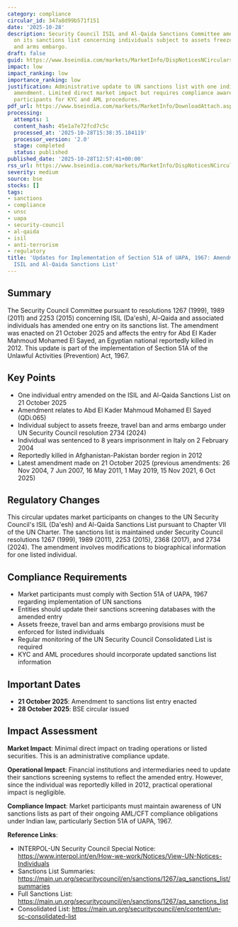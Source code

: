 ```yaml
---
category: compliance
circular_id: 347a8d99b571f151
date: '2025-10-28'
description: Security Council ISIL and Al-Qaida Sanctions Committee amends one entry
  on its sanctions list concerning individuals subject to assets freeze, travel ban
  and arms embargo.
draft: false
guid: https://www.bseindia.com/markets/MarketInfo/DispNoticesNCirculars.aspx?Noticeid={FC29E15F-905D-44A7-9F49-9E08FB18A18B}&noticeno=20251028-33&dt=10/28/2025&icount=33&totcount=52&flag=0
impact: low
impact_ranking: low
importance_ranking: low
justification: Administrative update to UN sanctions list with one individual entry
  amendment. Limited direct market impact but requires compliance awareness from market
  participants for KYC and AML procedures.
pdf_url: https://www.bseindia.com/markets/MarketInfo/DownloadAttach.aspx?id=20251028-33&attachedId=45b42bd0-2aa9-46fd-b9dd-043bacab35c2
processing:
  attempts: 1
  content_hash: 45e1a7e72fcd7c5c
  processed_at: '2025-10-28T15:38:35.184119'
  processor_version: '2.0'
  stage: completed
  status: published
published_date: '2025-10-28T12:57:41+00:00'
rss_url: https://www.bseindia.com/markets/MarketInfo/DispNoticesNCirculars.aspx?Noticeid={FC29E15F-905D-44A7-9F49-9E08FB18A18B}&noticeno=20251028-33&dt=10/28/2025&icount=33&totcount=52&flag=0
severity: medium
source: bse
stocks: []
tags:
- sanctions
- compliance
- unsc
- uapa
- security-council
- al-qaida
- isil
- anti-terrorism
- regulatory
title: 'Updates for Implementation of Section 51A of UAPA, 1967: Amendment to UNSC
  ISIL and Al-Qaida Sanctions List'
---
```


## Summary

The Security Council Committee pursuant to resolutions 1267 (1999), 1989 (2011) and 2253 (2015) concerning ISIL (Da'esh), Al-Qaida and associated individuals has amended one entry on its sanctions list. The amendment was enacted on 21 October 2025 and affects the entry for Abd El Kader Mahmoud Mohamed El Sayed, an Egyptian national reportedly killed in 2012. This update is part of the implementation of Section 51A of the Unlawful Activities (Prevention) Act, 1967.

## Key Points

- One individual entry amended on the ISIL and Al-Qaida Sanctions List on 21 October 2025
- Amendment relates to Abd El Kader Mahmoud Mohamed El Sayed (QDi.065)
- Individual subject to assets freeze, travel ban and arms embargo under UN Security Council resolution 2734 (2024)
- Individual was sentenced to 8 years imprisonment in Italy on 2 February 2004
- Reportedly killed in Afghanistan-Pakistan border region in 2012
- Latest amendment made on 21 October 2025 (previous amendments: 26 Nov 2004, 7 Jun 2007, 16 May 2011, 1 May 2019, 15 Nov 2021, 6 Oct 2025)

## Regulatory Changes

This circular updates market participants on changes to the UN Security Council's ISIL (Da'esh) and Al-Qaida Sanctions List pursuant to Chapter VII of the UN Charter. The sanctions list is maintained under Security Council resolutions 1267 (1999), 1989 (2011), 2253 (2015), 2368 (2017), and 2734 (2024). The amendment involves modifications to biographical information for one listed individual.

## Compliance Requirements

- Market participants must comply with Section 51A of UAPA, 1967 regarding implementation of UN sanctions
- Entities should update their sanctions screening databases with the amended entry
- Assets freeze, travel ban and arms embargo provisions must be enforced for listed individuals
- Regular monitoring of the UN Security Council Consolidated List is required
- KYC and AML procedures should incorporate updated sanctions list information

## Important Dates

- **21 October 2025**: Amendment to sanctions list entry enacted
- **28 October 2025**: BSE circular issued

## Impact Assessment

**Market Impact**: Minimal direct impact on trading operations or listed securities. This is an administrative compliance update.

**Operational Impact**: Financial institutions and intermediaries need to update their sanctions screening systems to reflect the amended entry. However, since the individual was reportedly killed in 2012, practical operational impact is negligible.

**Compliance Impact**: Market participants must maintain awareness of UN sanctions lists as part of their ongoing AML/CFT compliance obligations under Indian law, particularly Section 51A of UAPA, 1967.

**Reference Links**:
- INTERPOL-UN Security Council Special Notice: https://www.interpol.int/en/How-we-work/Notices/View-UN-Notices-Individuals
- Sanctions List Summaries: https://main.un.org/securitycouncil/en/sanctions/1267/aq_sanctions_list/summaries
- Full Sanctions List: https://main.un.org/securitycouncil/en/sanctions/1267/aq_sanctions_list
- Consolidated List: https://main.un.org/securitycouncil/en/content/un-sc-consolidated-list